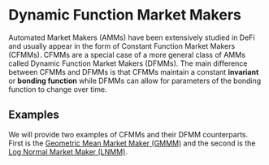 # Dynamic Function Market Makers
Automated Market Makers (AMMs) have been extensively studied in DeFi and usually appear in the form of Constant Function Market Makers (CFMMs).
CFMMs are a special case of a more general class of AMMs called Dynamic Function Market Makers (DFMMs).
The main difference between CFMMs and DFMMs is that CFMMs maintain a constant **invariant** or **bonding function** while DFMMs can allow for parameters of the bonding function to change over time.

## Examples
We will provide two examples of CFMMs and their DFMM counterparts. 
First is the [Geometric Mean Market Maker (GMMM)](./geometric_mean.md) and the second is the [Log Normal Market Maker (LNMM)](./log_normal.md).